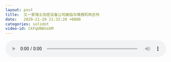 ```yaml
---
layout: post
title:  又一家瑞士加密设备公司被指与情报机构合作
date:   2020-11-29 21:32:20 +0800
categories: solidot
video-id: CkFqUN8UsbM
---
```


<audio src="/assets/f1292f8a31ecf2030c74152afc9b8c17.mp3" style="width: 100%;" controls></audio>

